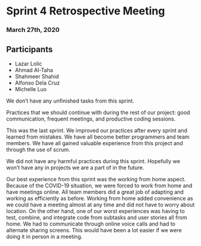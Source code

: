 # Sprint 4 Retrospective Meeting

### March 27th, 2020

## Participants
- Lazar Lolic
- Ahmad Al-Taha
- Shahmeer Shahid
- Alfonso Dela Cruz
- Michelle Luo

We don’t have any unfinished tasks from this sprint.

Practices that we should continue with during the rest of our project: good communication, frequent meetings, and productive coding sessions.  

This was the last sprint. We improved our practices after every sprint and learned from mistakes. We have all become better programmers and team members. We have all gained valuable experience from this project and through the use of scrum.

We did not have any harmful practices during this sprint. Hopefully we won’t have any in projects we are a part of in the future.

Our best experience from this sprint was the working from home aspect. Because of the COVID-19 situation, we were forced to work from home and have meetings online. All team members did a great job of adapting and working as efficiently as before. Working from home added convenience as we could have a meeting almost at any time and did not have to worry about location.
On the other hand, one of our worst experiences was having to test, combine, and integrate code from subtasks and user stories all from home. We had to communicate through online voice calls and had to alternate sharing screens. This would have been a lot easier if we were doing it in person in a meeting.